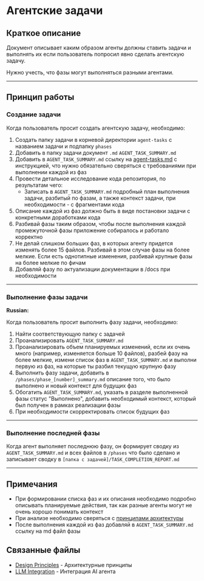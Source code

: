 # Агентские задачи

## Краткое описание


Документ описывает каким образом агенты должны ставить задачи и выполнять их если пользователь попросил явно сделать агентскую задачу.

Нужно учесть, что фазы могут выполняться разными агентами.

---

## Принцип работы

### Создание задачи

Когда пользователь просит создать агентскую задачу, необходимо:

1. Создать папку задачи в корневой директории `agent-tasks` с названием задачи и подпапку `phases`
2. Добавить в папку задачи документ `.md` `AGENT_TASK_SUMMARY.md`
3. Добавить в `AGENT_TASK_SUMMARY.md` ссылку на [agent-tasks.md](agent-tasks.md) с инструкцией, что нужно обязательно сверяться с требованиями при выполнении каждой из фаз
4. Провести детальное исследование кода репозитория, по результатам чего:
   - Записать в `AGENT_TASK_SUMMARY.md` подробный план выполнения задачи, разбитый по фазам, а также контекст задачи, при необходимости - с фрагментами кода
5. Описание каждой из фаз должно быть в виде постановки задачи с конкретными доработками кода
6. Разбивай фазы таким образом, чтобы после выполнения каждой промежуточной фазы приложение собиралось и работало корректно
7. Не делай слишком больших фаз, в которых агенту придется изменять более 15 файлов. Разбивай в этом случае фазы на более мелкие. Если есть однотипные изменения, разбивай крупные фазы на более мелкие по фичам
8. Добавляй фазу по актуализации документации в /docs при необходимости

---

### Выполнение фазы задачи

**Russian:**

Когда пользователь просит выполнить фазу задачи, необходимо:

1. Найти соответствующую папку с задачей
2. Проанализировать `AGENT_TASK_SUMMARY.md`
3. Проанализировать объем планируемых изменений, если их очень много (например, изменяется больше 10 файлов), разбей фазу на более мелкие, измени список фаз в `AGENT_TASK_SUMMARY.md` и выполни первую из фаз, на которые ты разбил текущую крупную фазу
4. Выполнить фазу задачи, добавить в `/phases/phase_[number]_summary.md` описание того, что было выполнено и новый контекст для будущих фаз
5. Обогатить `AGENT_TASK_SUMMARY.md`, указать в разделе выполненной фазы статус "Выполнено", добавить необходимый контекст, который был получен в рамках реализации фазы
6. При необходимости скорректировать список будущих фаз

---

### Выполнение последней фазы

Когда агент выполняет последнюю фазу, он формирует сводку из `AGENT_TASK_SUMMARY.md` и всех файлов в `/phases` что было сделано и записывает сводку в `[папка с задачей]/TASK_COMPLETION_REPORT.md`

---

## Примечания

- При формировании списка фаз и их описания необходимо подробно описывать планируемые действия, так как разные агенты могут не очень хорошо понимать контекст
- При анализе необходимо сверяться с [принципами архитектуры](../../architecture/design-principles.md)
- После выполнения каждой из фаз добавляй в `AGENT_TASK_SUMMARY.md` ссылку на md файл фазы

## Связанные файлы

- [Design Principles](../../architecture/design-principles.md) - Архитектурные принципы
- [LLM Integration](../../features/ai-integration/llm-integration.md) - Интеграция AI агента
